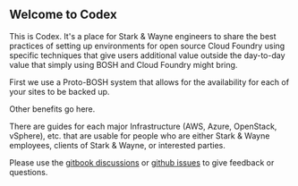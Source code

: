 ## Welcome to Codex

This is Codex.  It's a place for Stark & Wayne engineers to share the best
practices of setting up environments for open source Cloud Foundry using
specific techniques that give users additional value outside the day-to-day
value that simply using BOSH and Cloud Foundry might bring.

First we use a Proto-BOSH system that allows for the availability for each of
your sites to be backed up.

Other benefits go here.

There are guides for each major Infrastructure (AWS, Azure, OpenStack, vSphere),
etc. that are usable for people who are either Stark & Wayne employees, clients
of Stark & Wayne, or interested parties.

Please use the [gitbook discussions][discussions] or [github issues][issues] to give
feedback or questions.

[discussions]: https://www.gitbook.com/book/starkandwayne/codex/discussions
[issues]:      https://github.com/starkandwayne/codex/issues

